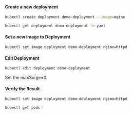 
#### Create a new deployment
```sh
kubectl create deployment demo-deployment --image=nginx
```
```sh
kubectl get deployment demo-deployment -o yaml
```
#### Set a new image to Deployment
```sh
kubectl set image deployment demo-deployment nginx=httpd
```
#### Edit Deployment
```sh
kubectl edit deployment demo-deployment
```
Set the maxSurge=0

#### Verify the Result
```sh
kubectl set image deployment demo-deployment nginx=httpd
```
```sh
kubectl get pods
```